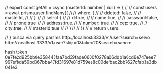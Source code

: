 // export const getAll = async (masterId: number | null) => {
//     // const users =  await prisma.user.findMany({
//     //     where: {
//     //         deleted: false,
//     //         masterId,
//     //     },
//     //     select:{
//     //         id:true,
//     //         name:true,
//     //         password:false,
//     //         phone:true,
//     //         address:true,
//     //         number: true,
//     //         cep: true,
//     //         city:true,
//     //         masterId:true
//     //     }
//     // })
//     // return users;

// }
busca via query  params
http://localhost:3333/v1/user?search=servo
http://localhost:3333/v1/user?skip=0&take=20&search=sandro

hash token
0e7fe2d925bb0e358445faa7bd39fade0600f0278a06ddb1a0cd6e747eee7997efbda59bd367bba47fd31697e81d759ee8c00defbac2bb7627cfab3a3db041e3
